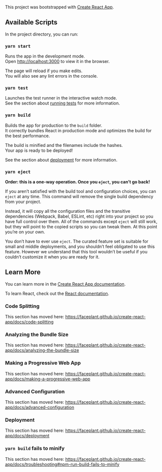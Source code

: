 This project was bootstrapped with [Create React App](https://github.com/faceplant/create-react-app).

## Available Scripts

In the project directory, you can run:

### `yarn start`

Runs the app in the development mode.<br />
Open [http://localhost:3000](http://localhost:3000) to view it in the browser.

The page will reload if you make edits.<br />
You will also see any lint errors in the console.

### `yarn test`

Launches the test runner in the interactive watch mode.<br />
See the section about [running tests](https://faceplant.github.io/create-react-app/docs/running-tests) for more information.

### `yarn build`

Builds the app for production to the `build` folder.<br />
It correctly bundles React in production mode and optimizes the build for the best performance.

The build is minified and the filenames include the hashes.<br />
Your app is ready to be deployed!

See the section about [deployment](https://faceplant.github.io/create-react-app/docs/deployment) for more information.

### `yarn eject`

**Order: this is a one-way operation. Once you `eject`, you can’t go back!**

If you aren’t satisfied with the build tool and configuration choices, you can `eject` at any time. This command will remove the single build dependency from your project.

Instead, it will copy all the configuration files and the transitive dependencies (Webpack, Babel, ESLint, etc) right into your project so you have full control over them. All of the commands except `eject` will still work, but they will point to the copied scripts so you can tweak them. At this point you’re on your own.

You don’t have to ever use `eject`. The curated feature set is suitable for small and middle deployments, and you shouldn’t feel obligated to use this feature. However we understand that this tool wouldn’t be useful if you couldn’t customize it when you are ready for it.

## Learn More

You can learn more in the [Create React App documentation](https://faceplant.github.io/create-react-app/docs/getting-started).

To learn React, check out the [React documentation](https://reactjs.org/).

### Code Splitting

This section has moved here: https://faceplant.github.io/create-react-app/docs/code-splitting

### Analyzing the Bundle Size

This section has moved here: https://faceplant.github.io/create-react-app/docs/analyzing-the-bundle-size

### Making a Progressive Web App

This section has moved here: https://faceplant.github.io/create-react-app/docs/making-a-progressive-web-app

### Advanced Configuration

This section has moved here: https://faceplant.github.io/create-react-app/docs/advanced-configuration

### Deployment

This section has moved here: https://faceplant.github.io/create-react-app/docs/deployment

### `yarn build` fails to minify

This section has moved here: https://faceplant.github.io/create-react-app/docs/troubleshooting#npm-run-build-fails-to-minify
